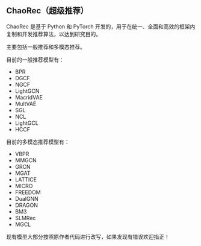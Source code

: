 ## ChaoRec（超级推荐）

ChaoRec 是基于 Python 和 PyTorch 开发的，用于在统一、全面和高效的框架内复制和开发推荐算法，以达到研究目的。

主要包括一般推荐和多模态推荐。

目前的一般推荐模型有：

- BPR
- DGCF
- NGCF
- LightGCN
- MacridVAE
- MultVAE
- SGL
- NCL
- LightGCL
- HCCF

目前的多模态推荐模型有：

- VBPR
- MMGCN
- GRCN
- MGAT
- LATTICE
- MICRO
- FREEDOM
- DualGNN
- DRAGON
- BM3
- SLMRec
- MGCL

现有模型大部分按照原作者代码进行改写，如果发现有错误欢迎指正！
